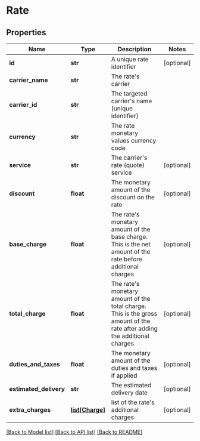 # Rate

## Properties
Name | Type | Description | Notes
------------ | ------------- | ------------- | -------------
**id** | **str** | A unique rate identifier | [optional] 
**carrier_name** | **str** | The rate&#39;s carrier | 
**carrier_id** | **str** | The targeted carrier&#39;s name (unique identifier) | 
**currency** | **str** | The rate monetary values currency code | 
**service** | **str** | The carrier&#39;s rate (quote) service | [optional] 
**discount** | **float** | The monetary amount of the discount on the rate | [optional] 
**base_charge** | **float** |  The rate&#39;s monetary amount of the base charge. This is the net amount of the rate before additional charges  | [optional] 
**total_charge** | **float** |  The rate&#39;s monetary amount of the total charge. This is the gross amount of the rate after adding the additional charges  | [optional] 
**duties_and_taxes** | **float** | The monetary amount of the duties and taxes if applied | [optional] 
**estimated_delivery** | **str** | The estimated delivery date | [optional] 
**extra_charges** | [**list[Charge]**](Charge.md) | list of the rate&#39;s additional charges | [optional] 

[[Back to Model list]](../README.md#documentation-for-models) [[Back to API list]](../README.md#documentation-for-api-endpoints) [[Back to README]](../README.md)


